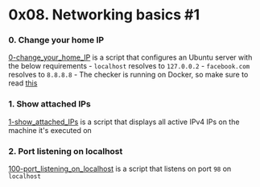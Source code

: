 # 0x08. Networking basics #1

### 0. Change your home IP
[0-change\_your\_home\_IP]() is a script that configures an Ubuntu server with the below requirements
	- `localhost` resolves to `127.0.0.2`
	- `facebook.com` resolves to `8.8.8.8`
	- The checker is running on Docker, so make sure to read [this](https://alx-intranet.hbtn.io/rltoken/XSXhQPoDu3QecXs3j9XgPQ)

### 1. Show attached IPs
[1-show\_attached\_IPs]() is a script that displays all active IPv4 IPs on the machine it's executed on

### 2. Port listening on localhost
[100-port\_listening\_on\_localhost]() is a script that listens on port `98` on `localhost`
